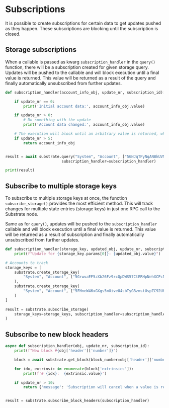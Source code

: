 # Subscriptions

It is possible to create subscriptions for certain data to get updates pushed as they happen. These subscriptions are 
blocking until the subscription is closed.

## Storage subscriptions

When a callable is passed as kwarg `subscription_handler` in the `query()` function, there will be a subscription 
created for given storage query. Updates will be pushed to the callable and will block execution until a final value 
is returned. This value will be returned as a result of the query and finally automatically unsubscribed from further 
updates.

```python
def subscription_handler(account_info_obj, update_nr, subscription_id):

    if update_nr == 0:
        print('Initial account data:', account_info_obj.value)

    if update_nr > 0:
        # Do something with the update
        print('Account data changed:', account_info_obj.value)

    # The execution will block until an arbitrary value is returned, which will be the result of the `query`
    if update_nr > 5:
        return account_info_obj


result = await substrate.query("System", "Account", ["5GNJqTPyNqANBkUVMN1LPPrxXnFouWXoe2wNSmmEoLctxiZY"],
                         subscription_handler=subscription_handler)

print(result)
```

## Subscribe to multiple storage keys 

To subscribe to multiple storage keys at once, the function `subscribe_storage()` provides the most efficient method.
This will track changes for multiple state entries (storage keys) in just one RPC call to the Substrate node.

Same as for `query()`, updates will be pushed to the `subscription_handler` callable and will block execution until 
a final value is returned. This value will be returned as a result of subscription and finally automatically
unsubscribed from further updates.

```python
def subscription_handler(storage_key, updated_obj, update_nr, subscription_id):
    print(f"Update for {storage_key.params[0]}: {updated_obj.value}")

# Accounts to track
storage_keys = [
    substrate.create_storage_key(
        "System", "Account", ["5GrwvaEF5zXb26Fz9rcQpDWS57CtERHpNehXCPcNoHGKutQY"]
    ),
    substrate.create_storage_key(
        "System", "Account", ["5FHneW46xGXgs5mUiveU4sbTyGBzmstUspZC92UhjJM694ty"]
    )
]

result = substrate.subscribe_storage(
    storage_keys=storage_keys, subscription_handler=subscription_handler
)
```

## Subscribe to new block headers

```python
async def subscription_handler(obj, update_nr, subscription_id):
    print(f"New block #{obj['header']['number']}")

    block = await substrate.get_block(block_number=obj['header']['number'])

    for idx, extrinsic in enumerate(block['extrinsics']):
        print(f'# {idx}:  {extrinsic.value}')

    if update_nr > 10:
        return {'message': 'Subscription will cancel when a value is returned', 'updates_processed': update_nr}


result = substrate.subscribe_block_headers(subscription_handler)
```
